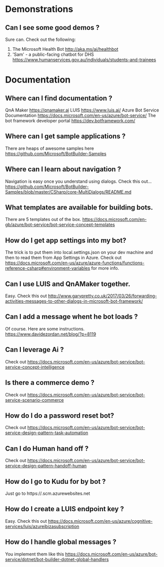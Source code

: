 # Demonstrations

## Can I see some good demos ? 
Sure can. Check out the following: 
1. The Microsoft Health Bot http://aka.ms/ai/healthbot
2. 'Sam' - a public-facing chatbot for DHS https://www.humanservices.gov.au/individuals/students-and-trainees

# Documentation

## Where can I find documentation ?
QnA Maker https://qnamaker.ai
LUIS https://www.luis.ai/
Azure Bot Service Documentation https://docs.microsoft.com/en-us/azure/bot-service/
The bot framework developer portal https://dev.botframework.com/

## Where can I get sample applications ? 
There are heaps of awesome samples here https://github.com/Microsoft/BotBuilder-Samples

## Where can I learn about navigation ? 
Navigation is easy once you understand using dialogs. Check this out... 
https://github.com/Microsoft/BotBuilder-Samples/blob/master/CSharp/core-MultiDialogs/README.md

## What templates are available for building bots.
There are 5 templates out of the box.
https://docs.microsoft.com/en-gb/azure/bot-service/bot-service-concept-templates

## How do I get app settings into my bot?
The trick is to put them into local.settings.json on your dev machine and then to read them from App Settings in Azure.
Check out https://docs.microsoft.com/en-us/azure/azure-functions/functions-reference-csharp#environment-variables for more info. 

## Can I use LUIS and QnAMaker together. 
Easy. Check this out http://www.garypretty.co.uk/2017/03/26/forwarding-activities-messages-to-other-dialogs-in-microsoft-bot-framework/

## Can I add a message whent he bot loads ? 
Of course. 
Here are some instructions. https://www.davidezordan.net/blog/?p=8119

## Can I leverage Ai ?
Check out https://docs.microsoft.com/en-us/azure/bot-service/bot-service-concept-intelligence

## Is there a commerce demo ? 
Check out https://docs.microsoft.com/en-us/azure/bot-service/bot-service-scenario-commerce

## How do I do a password reset bot?
Check out https://docs.microsoft.com/en-us/azure/bot-service/bot-service-design-pattern-task-automation

## Can I do Human hand off ?
Check out https://docs.microsoft.com/en-us/azure/bot-service/bot-service-design-pattern-handoff-human

## How do I go to Kudu for by bot ? 
Just go to https://<your-bot-name->.scm.azurewebsites.net

## How do I create a LUIS endpoint key ?
Easy. Check this out https://docs.microsoft.com/en-us/azure/cognitive-services/luis/azureibizasubscription

## How do I handle global messages ?
You implement them like this https://docs.microsoft.com/en-us/azure/bot-service/dotnet/bot-builder-dotnet-global-handlers

